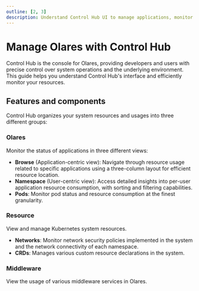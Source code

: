 ```yaml
---
outline: [2, 3]
description: Understand Control Hub UI to manage applications, monitor resources, configure networking, and maintain system settings in Olares.
---
```


# Manage Olares with Control Hub

Control Hub is the console for Olares, providing developers and users with precise control over system operations and the underlying environment. This guide helps you understand Control Hub's interface and efficiently monitor your resources.

## Features and components
 
Control Hub organizes your system resources and usages into three different groups:

### Olares 

Monitor the status of applications in three different views:

- **Browse** (Application-centric view): Navigate through resource usage related to specific applications using a three-column layout for efficient resource location.
- **Namespace** (User-centric view): Access detailed insights into per-user application resource consumption, with sorting and filtering capabilities.
- **Pods**: Monitor pod status and resource consumption at the finest granularity.

### Resource
View and manage Kubernetes system resources.
- **Networks**: Monitor network security policies implemented in the system and the network connectivity of each namespace.
- **CRDs**: Manages various custom resource declarations in the system.

### Middleware
View the usage of various middleware services in Olares.
